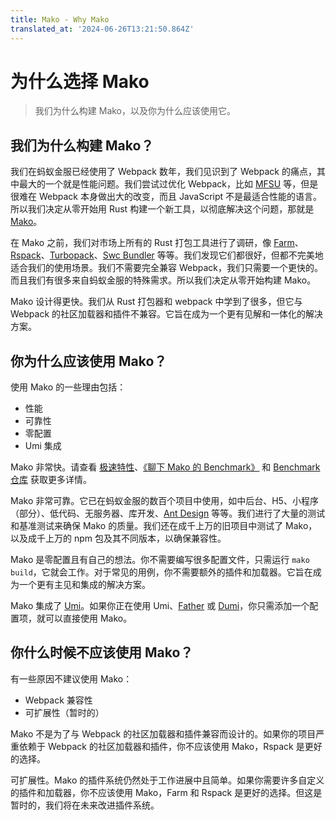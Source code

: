 ```yaml
---
title: Mako - Why Mako
translated_at: '2024-06-26T13:21:50.864Z'
---
```


# 为什么选择 Mako

> 我们为什么构建 Mako，以及你为什么应该使用它。

## 我们为什么构建 Mako？

我们在蚂蚁金服已经使用了 Webpack 数年，我们见识到了 Webpack 的痛点，其中最大的一个就是性能问题。我们尝试过优化 Webpack，比如 [MFSU](https://umijs.org/blog/mfsu-faster-than-vite) 等，但是很难在 Webpack 本身做出大的改变，而且 JavaScript 不是最适合性能的语言。所以我们决定从零开始用 Rust 构建一个新工具，以彻底解决这个问题，那就是 [Mako](https://makojs.dev/)。

在 Mako 之前，我们对市场上所有的 Rust 打包工具进行了调研，像 [Farm](https://www.farmfe.org/)、[Rspack](https://github.com/web-infra-dev/rspack)、[Turbopack](https://turbo.build/pack)、[Swc Bundler](https://swc.rs/docs/configuration/bundling) 等等。我们发现它们都很好，但都不完美地适合我们的使用场景。我们不需要完全兼容 Webpack，我们只需要一个更快的。而且我们有很多来自蚂蚁金服的特殊需求。所以我们决定从零开始构建 Mako。

Mako 设计得更快。我们从 Rust 打包器和 webpack 中学到了很多，但它与 Webpack 的社区加载器和插件不兼容。它旨在成为一个更有见解和一体化的解决方案。

## 你为什么应该使用 Mako？

使用 Mako 的一些理由包括：

- 性能
- 可靠性
- 零配置
- Umi 集成

Mako 非常快。请查看 [极速特性](./features#blazing-fast)、[《聊下 Mako 的 Benchmark》](/blog/benchmark) 和 [Benchmark 仓库](https://github.com/umijs/benchmark) 获取更多详情。

Mako 非常可靠。它已在蚂蚁金服的数百个项目中使用，如中后台、H5、小程序（部分）、低代码、无服务器、库开发、[Ant Design](https://ant.design/) 等等。我们进行了大量的测试和基准测试来确保 Mako 的质量。我们还在成千上万的旧项目中测试了 Mako，以及成千上万的 npm 包及其不同版本，以确保兼容性。

Mako 是零配置且有自己的想法。你不需要编写很多配置文件，只需运行 `mako build`，它就会工作。对于常见的用例，你不需要额外的插件和加载器。它旨在成为一个更有主见和集成的解决方案。

Mako 集成了 [Umi](https://umijs.org/)。如果你正在使用 Umi、[Father](https://github.com/umijs/father) 或 [Dumi](https://d.umijs.org/)，你只需添加一个配置项，就可以直接使用 Mako。

## 你什么时候不应该使用 Mako？

有一些原因不建议使用 Mako：

- Webpack 兼容性
- 可扩展性（暂时的）

Mako 不是为了与 Webpack 的社区加载器和插件兼容而设计的。如果你的项目严重依赖于 Webpack 的社区加载器和插件，你不应该使用 Mako，Rspack 是更好的选择。

可扩展性。Mako 的插件系统仍然处于工作进展中且简单。如果你需要许多自定义的插件和加载器，你不应该使用 Mako，Farm 和 Rspack 是更好的选择。但这是暂时的，我们将在未来改进插件系统。
